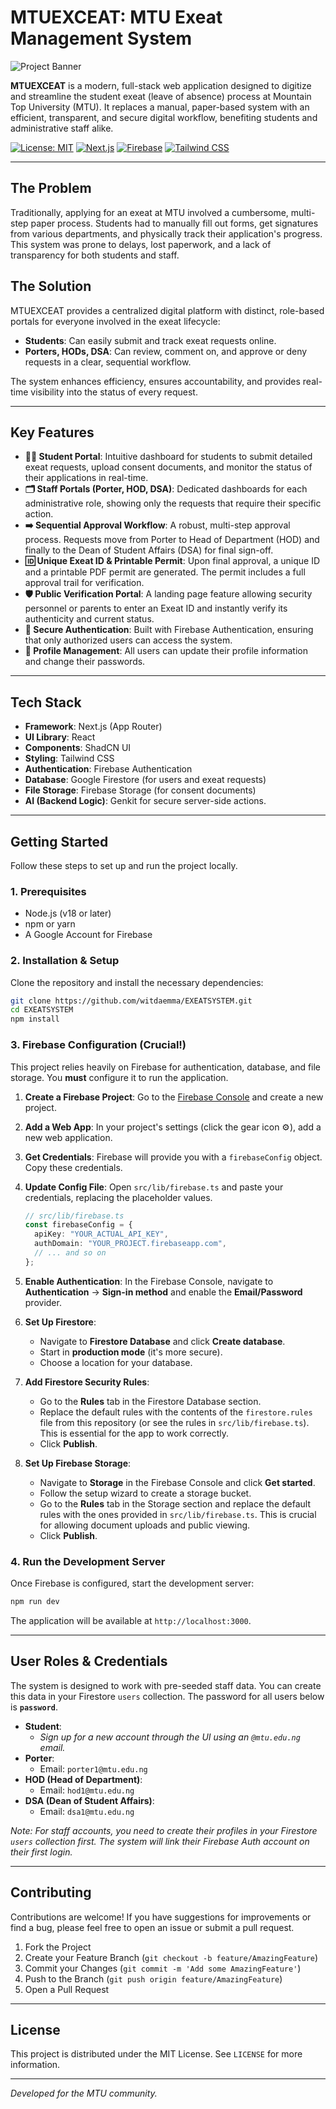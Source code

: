 
# MTUEXCEAT: MTU Exeat Management System

![Project Banner](https://placehold.co/1200x400.png?text=MTUEXCEAT)

**MTUEXCEAT** is a modern, full-stack web application designed to digitize and streamline the student exeat (leave of absence) process at Mountain Top University (MTU). It replaces a manual, paper-based system with an efficient, transparent, and secure digital workflow, benefiting students and administrative staff alike.

[![License: MIT](https://img.shields.io/badge/License-MIT-blue.svg)](https://opensource.org/licenses/MIT)
[![Next.js](https://img.shields.io/badge/Next.js-14-black.svg?logo=next.js)](https://nextjs.org/)
[![Firebase](https://img.shields.io/badge/Firebase-9-orange.svg?logo=firebase)](https://firebase.google.com/)
[![Tailwind CSS](https://img.shields.io/badge/Tailwind_CSS-3-cyan.svg?logo=tailwind-css)](https://tailwindcss.com/)

---

## The Problem

Traditionally, applying for an exeat at MTU involved a cumbersome, multi-step paper process. Students had to manually fill out forms, get signatures from various departments, and physically track their application's progress. This system was prone to delays, lost paperwork, and a lack of transparency for both students and staff.

## The Solution

MTUEXCEAT provides a centralized digital platform with distinct, role-based portals for everyone involved in the exeat lifecycle:

-   **Students**: Can easily submit and track exeat requests online.
-   **Porters, HODs, DSA**: Can review, comment on, and approve or deny requests in a clear, sequential workflow.

The system enhances efficiency, ensures accountability, and provides real-time visibility into the status of every request.

---

## Key Features

-   **👨‍🎓 Student Portal**: Intuitive dashboard for students to submit detailed exeat requests, upload consent documents, and monitor the status of their applications in real-time.
-   **🗂️ Staff Portals (Porter, HOD, DSA)**: Dedicated dashboards for each administrative role, showing only the requests that require their specific action.
-   **➡️ Sequential Approval Workflow**: A robust, multi-step approval process. Requests move from Porter to Head of Department (HOD) and finally to the Dean of Student Affairs (DSA) for final sign-off.
-   **🆔 Unique Exeat ID & Printable Permit**: Upon final approval, a unique ID and a printable PDF permit are generated. The permit includes a full approval trail for verification.
-   **🛡️ Public Verification Portal**: A landing page feature allowing security personnel or parents to enter an Exeat ID and instantly verify its authenticity and current status.
-   **🔐 Secure Authentication**: Built with Firebase Authentication, ensuring that only authorized users can access the system.
-   **📝 Profile Management**: All users can update their profile information and change their passwords.

---

## Tech Stack

-   **Framework**: Next.js (App Router)
-   **UI Library**: React
-   **Components**: ShadCN UI
-   **Styling**: Tailwind CSS
-   **Authentication**: Firebase Authentication
-   **Database**: Google Firestore (for users and exeat requests)
-   **File Storage**: Firebase Storage (for consent documents)
-   **AI (Backend Logic)**: Genkit for secure server-side actions.

---

## Getting Started

Follow these steps to set up and run the project locally.

### 1. Prerequisites

-   Node.js (v18 or later)
-   npm or yarn
-   A Google Account for Firebase

### 2. Installation & Setup

Clone the repository and install the necessary dependencies:

```bash
git clone https://github.com/witdaemma/EXEATSYSTEM.git
cd EXEATSYSTEM
npm install
```

### 3. Firebase Configuration (Crucial!)

This project relies heavily on Firebase for authentication, database, and file storage. You **must** configure it to run the application.

1.  **Create a Firebase Project**: Go to the [Firebase Console](https://console.firebase.google.com/) and create a new project.
2.  **Add a Web App**: In your project's settings (click the gear icon ⚙️), add a new web application.
3.  **Get Credentials**: Firebase will provide you with a `firebaseConfig` object. Copy these credentials.
4.  **Update Config File**: Open `src/lib/firebase.ts` and paste your credentials, replacing the placeholder values.

    ```typescript
    // src/lib/firebase.ts
    const firebaseConfig = {
      apiKey: "YOUR_ACTUAL_API_KEY",
      authDomain: "YOUR_PROJECT.firebaseapp.com",
      // ... and so on
    };
    ```

5.  **Enable Authentication**: In the Firebase Console, navigate to **Authentication** -> **Sign-in method** and enable the **Email/Password** provider.
6.  **Set Up Firestore**:
    -   Navigate to **Firestore Database** and click **Create database**.
    -   Start in **production mode** (it's more secure).
    -   Choose a location for your database.
7.  **Add Firestore Security Rules**:
    -   Go to the **Rules** tab in the Firestore Database section.
    -   Replace the default rules with the contents of the `firestore.rules` file from this repository (or see the rules in `src/lib/firebase.ts`). This is essential for the app to work correctly.
    -   Click **Publish**.
8.  **Set Up Firebase Storage**:
    -   Navigate to **Storage** in the Firebase Console and click **Get started**.
    -   Follow the setup wizard to create a storage bucket.
    -   Go to the **Rules** tab in the Storage section and replace the default rules with the ones provided in `src/lib/firebase.ts`. This is crucial for allowing document uploads and public viewing.
    -   Click **Publish**.

### 4. Run the Development Server

Once Firebase is configured, start the development server:

```bash
npm run dev
```

The application will be available at `http://localhost:3000`.

---

## User Roles & Credentials

The system is designed to work with pre-seeded staff data. You can create this data in your Firestore `users` collection. The password for all users below is **`password`**.

-   **Student**:
    -   *Sign up for a new account through the UI using an `@mtu.edu.ng` email.*
-   **Porter**:
    -   Email: `porter1@mtu.edu.ng`
-   **HOD (Head of Department)**:
    -   Email: `hod1@mtu.edu.ng`
-   **DSA (Dean of Student Affairs)**:
    -   Email: `dsa1@mtu.edu.ng`

*Note: For staff accounts, you need to create their profiles in your Firestore `users` collection first. The system will link their Firebase Auth account on their first login.*

---

## Contributing

Contributions are welcome! If you have suggestions for improvements or find a bug, please feel free to open an issue or submit a pull request.

1.  Fork the Project
2.  Create your Feature Branch (`git checkout -b feature/AmazingFeature`)
3.  Commit your Changes (`git commit -m 'Add some AmazingFeature'`)
4.  Push to the Branch (`git push origin feature/AmazingFeature`)
5.  Open a Pull Request

---

## License

This project is distributed under the MIT License. See `LICENSE` for more information.

---
*Developed for the MTU community.*
